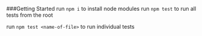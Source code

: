 ###Getting Started
run `npm i` to install node modules
run `npm test` to run all tests from the root

run `npm test <name-of-file>` to run individual tests